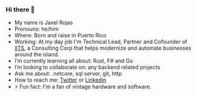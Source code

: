 ### Hi there 👋

- My name is Jaxel Rojas 
- Pronouns: he/him
- Where: Born and raise in Puerto Rico
- Working: At my day job I'm Technical Lead, Partner and Cofounder of [IITS](https://www.iitspr.com/), a Consulting Corp that helps modernize and automate businesses around the island.
- I’m currently learning all about: Rust, F# and Go
- I’m looking to collaborate on: any backend related projects
- Ask me about: .netcore, sql server, git, http
- How to reach me: [Twitter](https://twitter.com/jaxelr) or [Linkedin](https://www.linkedin.com/in/jaxelr/)
- ⚡ Fun fact: I'm a fan of vintage hardware and software.
